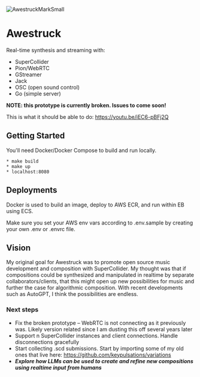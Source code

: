 ![AwestruckMarkSmall](https://user-images.githubusercontent.com/1250151/235605837-62579f30-4ad2-485a-a9dc-2c348ca4369f.png)

# Awestruck
Real-time synthesis and streaming with:
* SuperCollider
* Pion/WebRTC
* GStreamer
* Jack
* OSC (open sound control)
* Go (simple server)

**NOTE: this prototype is currently broken. Issues to come soon!**

This is what it should be able to do: https://youtu.be/iEC6-pBFj2Q

## Getting Started
You'll need Docker/Docker Compose to build and run locally.

```
* make build
* make up
* localhost:8080
```

## Deployments
Docker is used to build an image, deploy to AWS ECR, and run within EB using ECS.

Make sure you set your AWS env vars according to .env.sample by creating your own .env or .envrc file.


## Vision
My original goal for Awestruck was to promote open source music development and composition with SuperCollider. My thought was that if compositions could be synthesized and manipulated in realtime by separate collaborators/clients, that this might open up new possibilities for music and further the case for algorithmic composition. With recent developments such as AutoGPT, I think the possibilities are endless.

### Next steps
* Fix the broken prototype – WebRTC is not connecting as it previously was. Likely version related since I am dusting this off several years later
* Support n SuperCollider instances and client connections. Handle disconnections gracefully
* Start collecting .scd submissions. Start by importing some of my old ones that live here: https://github.com/keypulsations/variations
* ***Explore how LLMs can be used to create and refine new compositions using realtime input from humans***
